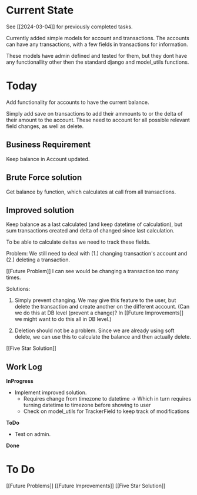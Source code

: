 # Current State

See [[2024-03-04]] for previously completed tasks.

Currently added simple models for account and transactions. The accounts can have any transactions, with a few fields in transactions for information.

These models have admin defined and tested for them, but they dont have any functionallity other then the standard django and model\_utils functions.

# Today

Add functionality for accounts to have the current balance. 

Simply add save on transactions to add their ammounts to or the delta of their amount to the account. These need to account for all possible relevant field changes, as well as delete.

## Business Requirement

Keep balance in Account updated.

## Brute Force solution

Get balance by function, which calculates at call from all transactions. 

## Improved solution

Keep balance as a last calculated (and keep datetime of calculation), but sum transactions created and delta of changed since last calculation.

To be able to calculate deltas we need to track these fields.

Problem: We still need to deal with (1.) changing transaction's account and (2.) deleting a transaction.

[[Future Problem]] I can see would be changing a transaction too many times.

Solutions:

1. Simply prevent changing. We may give this feature to the user, but delete the transaction and create another on the different account. 
    (Can we do this at DB level (prevent a change)? In [[Future Improvements]] we might want to do this all in DB level.)

2. Deletion should not be a problem. Since we are already using soft delete, we can use this to calculate the balance and then actually delete.

[[Five Star Solution]]

## Work Log
__InProgress__
* Implement improved solution.
    - Requires change from timezone to datetime -> Which in turn requires turning datetime to timezone before showing to user
    - Check on model\_utils for TrackerField to keep track of modifications

__ToDo__
* Test on admin.

__Done__


# To Do
[[Future Problems]]
[[Future Improvements]]
[[Five Star Solution]]
